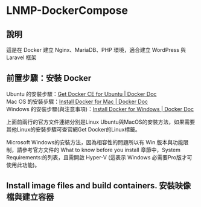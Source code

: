 # LNMP-DockerCompose
## 說明
這是在 Docker 建立 Nginx、MariaDB、PHP 環境，適合建立 WordPress 與 Laravel 框架

## 前置步驟：安裝 Docker 

Ubuntu 的安裝步驟：[Get Docker CE for Ubuntu | Docker Doc](https://docs.docker.com/install/linux/docker-ce/ubuntu/)  
Mac OS 的安裝步驟：[Install Docker for Mac | Docker Doc](https://docs.docker.com/docker-for-mac/install/)  
Windows 的安裝步驟(與注意事項)：[Install Docker for Windows | Docker Doc](https://docs.docker.com/docker-for-windows/install/)  

上面前兩行的官方文件連結分別是Linux Ubuntu與MacOS的安裝方法，如果需要其他Linux的安裝步驟可查官網Get Docker的Linux標籤。

Microsoft Windows的安裝方法，因為相容性的問題所以有 Win 版本與功能限制，請參考官方文件的 What to know before you install 章節中，System Requirements:的列表，且需開啟 Hyper-V (這表示 Windows 必需要Pro版才可使用此功能)。

## Install image files and build containers. 安裝映像檔與建立容器



